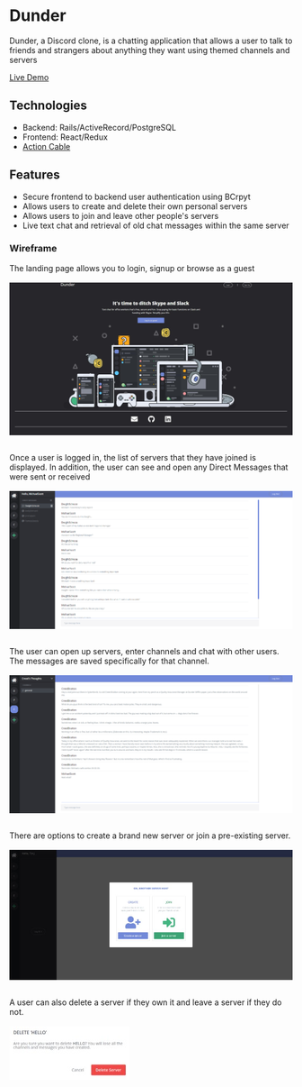 # Dunder

Dunder, a Discord clone, is a chatting application that allows a user to talk to friends and strangers about anything they want using themed channels and servers

[Live Demo](https://erised-app.herokuapp.com/#/)

## Technologies
* Backend: Rails/ActiveRecord/PostgreSQL
* Frontend: React/Redux
* [Action Cable](https://github.com/rails/rails/tree/master/actioncable)

## Features
* Secure frontend to backend user authentication using BCrpyt
* Allows users to create and delete their own personal servers
* Allows users to join and leave other people's servers
* Live text chat and retrieval of old chat messages within the same server

### Wireframe
The landing page allows you to login, signup or browse as a guest
<br />
<br />
<img src="./app/assets/images/landing.png" align="center" />
<br />
<br />

Once a user is logged in, the list of servers that they have joined is displayed. In addition, the user can see and open any Direct Messages that were sent or received
<br />
<br />
<img src="./app/assets/images/home.png" align="center" />
<br />
<br />

The user can open up servers, enter channels and chat with other users. The messages are saved specifically for that channel.
<br />
<br />
<img src="./app/assets/images/Channels.png" align="center" />
<br />
<br />

There are options to create a brand new server or join a pre-existing server.
<br />
<br />
<img src="./app/assets/images/create-join.jpg" align="center" />
<br />
<br />

A user can also delete a server if they own it and leave a server if they do not.
<br />
<br />
<img src="./app/assets/images/delete.jpg" align="center" />
<br />
<br />



